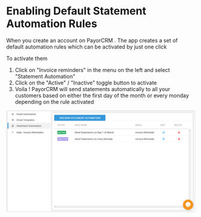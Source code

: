 # Enabling Default Statement Automation Rules



When you create an account on PayorCRM . The app creates a set of default automation rules which can be activated by just one click

To activate them

1. Click on "Invoice reminders" in the menu on the left and select "Statement Automation"
2. Click on the "Active" / "Inactive" toggle button to activate
3. Voila ! PayorCRM will send statements automatically to all your customers based on either the first day of the month or every monday depending on the rule activated



![](../.gitbook/assets/active-statement-automation.PNG)

